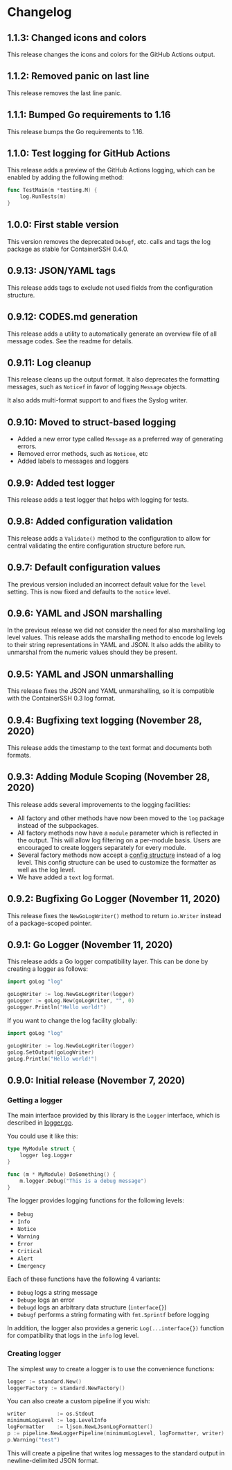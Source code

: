 # Changelog

## 1.1.3: Changed icons and colors

This release changes the icons and colors for the GitHub Actions output.

## 1.1.2: Removed panic on last line

This release removes the last line panic.

## 1.1.1: Bumped Go requirements to 1.16

This release bumps the Go requirements to 1.16.

## 1.1.0: Test logging for GitHub Actions

This release adds a preview of the GitHub Actions logging, which can be enabled by adding the following method:

```go
func TestMain(m *testing.M) {
	log.RunTests(m)
}
```

## 1.0.0: First stable version

This version removes the deprecated `Debugf`, etc. calls and tags the log package as stable for ContainerSSH 0.4.0.

## 0.9.13: JSON/YAML tags

This release adds tags to exclude not used fields from the configuration structure.

## 0.9.12: CODES.md generation

This release adds a utility to automatically generate an overview file of all message codes. See the readme for details.

## 0.9.11: Log cleanup

This release cleans up the output format. It also deprecates the formatting messages, such as `Noticef` in favor of logging `Message` objects.

It also adds multi-format support to and fixes the Syslog writer.

## 0.9.10: Moved to struct-based logging

- Added a new error type called `Message` as a preferred way of generating errors.
- Removed error methods, such as `Noticee`, etc
- Added labels to messages and loggers

## 0.9.9: Added test logger

This release adds a test logger that helps with logging for tests.

## 0.9.8: Added configuration validation

This release adds a `Validate()` method to the configuration to allow for central validating the entire configuration structure before run.

## 0.9.7: Default configuration values

The previous version included an incorrect default value for the `level` setting. This is now fixed and defaults to the `notice` level.

## 0.9.6: YAML and JSON marshalling

In the previous release we did not consider the need for also marshalling log level values. This release adds the marshalling method to encode log levels to their string representations in YAML and JSON. It also adds the ability to unmarshal from the numeric values should they be present.

## 0.9.5: YAML and JSON unmarshalling

This release fixes the JSON and YAML unmarshalling, so it is compatible with the ContainerSSH 0.3 log format. 

## 0.9.4: Bugfixing text logging (November 28, 2020)

This release adds the timestamp to the text format and documents both formats.

## 0.9.3: Adding Module Scoping (November 28, 2020)

This release adds several improvements to the logging facilities:

- All factory and other methods have now been moved to the `log` package instead of the subpackages. 
- All factory methods now have a `module` parameter which is reflected in the output. This will allow log filtering on a per-module basis. Users are encouraged to create loggers separately for every module.
- Several factory methods now accept a [config structure](config.go) instead of a log level. This config structure can be used to customize the formatter as well as the log level.
- We have added a `text` log format.

## 0.9.2: Bugfixing Go Logger (November 11, 2020)

This release fixes the `NewGoLogWriter()` method to return `io.Writer` instead of a package-scoped pointer.

## 0.9.1: Go Logger (November 11, 2020)

This release adds a Go logger compatibility layer. This can be done by creating a logger as follows:
                                                  
```go
import goLog "log"

goLogWriter := log.NewGoLogWriter(logger)
goLogger := goLog.New(goLogWriter, "", 0)
goLogger.Println("Hello world!")
```

If you want to change the log facility globally:

```go
import goLog "log"

goLogWriter := log.NewGoLogWriter(logger)
goLog.SetOutput(goLogWriter)
goLog.Println("Hello world!")
```

## 0.9.0: Initial release (November 7, 2020)

### Getting a logger

The main interface provided by this library is the `Logger` interface, which is described in [logger.go](logger.go).

You could use it like this:

```go
type MyModule struct {
    logger log.Logger 
}

func (m * MyModule) DoSomething() {
    m.logger.Debug("This is a debug message")
}
```

The logger provides logging functions for the following levels:

- `Debug`
- `Info`
- `Notice`
- `Warning`
- `Error`
- `Critical`
- `Alert`
- `Emergency`

Each of these functions have the following 4 variants:

- `Debug` logs a string message
- `Debuge` logs an error
- `Debugd` logs an arbitrary data structure (`interface{}`)
- `Debugf` performs a string formating with `fmt.Sprintf` before logging

In addition, the logger also provides a generic `Log(...interface{})` function for compatibility that logs in the `info` log level.

### Creating logger

The simplest way to create a logger is to use the convenience functions:

```go
logger := standard.New()
loggerFactory := standard.NewFactory()
```

You can also create a custom pipeline if you wish:

```go
writer          := os.Stdout
minimumLogLevel := log.LevelInfo
logFormatter    := ljson.NewLJsonLogFormatter()
p := pipeline.NewLoggerPipeline(minimumLogLevel, logFormatter, writer)
p.Warning("test") 
```

This will create a pipeline that writes log messages to the standard output in newline-delimited JSON format.

